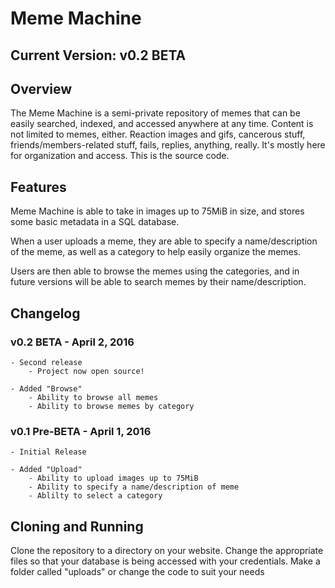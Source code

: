 # Meme Machine

## Current Version: v0.2 BETA

## Overview

The Meme Machine is a semi-private repository of memes that can be easily searched, indexed, and accessed anywhere at any time. Content is not limited to memes, either. Reaction images and gifs, cancerous stuff, friends/members-related stuff, fails, replies, anything, really. It's mostly here for organization and access. This is the source code.

## Features

Meme Machine is able to take in images up to 75MiB in size, and stores some basic metadata in a SQL database.

When a user uploads a meme, they are able to specify a name/description of the meme, as well as a category to help easily organize the memes.

Users are then able to browse the memes using the categories, and in future versions will be able to search memes by their name/description.

## Changelog

### v0.2 BETA - April 2, 2016

	- Second release
		- Project now open source!
	
	- Added "Browse"
		- Ability to browse all memes
		- Ability to browse memes by category

### v0.1 Pre-BETA - April 1, 2016

    - Initial Release
    
    - Added "Upload"
		- Ability to upload images up to 75MiB
		- Ability to specify a name/description of meme
		- Ablilty to select a category

## Cloning and Running

Clone the repository to a directory on your website. Change the appropriate files so that your database is being accessed with your credentials. Make a folder called "uploads" or change the code to suit your needs

